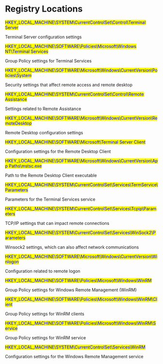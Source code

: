 # Registry Locations

<mark style="color:blue;">HKEY\_LOCAL\_MACHINE\SYSTEM\CurrentControlSet\Control\Terminal Server</mark>

Terminal Server configuration settings

<mark style="color:blue;">HKEY\_LOCAL\_MACHINE\SOFTWARE\Policies\Microsoft\Windows NT\Terminal Services</mark>

Group Policy settings for Terminal Services

<mark style="color:blue;">HKEY\_LOCAL\_MACHINE\SOFTWARE\Microsoft\Windows\CurrentVersion\Policies\System</mark>

Security settings that affect remote access and remote desktop

<mark style="color:blue;">HKEY\_LOCAL\_MACHINE\SYSTEM\CurrentControlSet\Control\Remote Assistance</mark>

Settings related to Remote Assistance

<mark style="color:blue;">HKEY\_LOCAL\_MACHINE\SOFTWARE\Microsoft\Windows\CurrentVersion\RemoteDesktop</mark>

Remote Desktop configuration settings

<mark style="color:blue;">HKEY\_LOCAL\_MACHINE\SOFTWARE\Microsoft\Terminal Server Client</mark>

Configuration settings for the Remote Desktop Client

<mark style="color:blue;">HKEY\_LOCAL\_MACHINE\SOFTWARE\Microsoft\Windows\CurrentVersion\App Paths\mstsc.exe</mark>

Path to the Remote Desktop Client executable

<mark style="color:blue;">HKEY\_LOCAL\_MACHINE\SYSTEM\CurrentControlSet\Services\TermService\Parameters</mark>

Parameters for the Terminal Services service

<mark style="color:blue;">HKEY\_LOCAL\_MACHINE\SYSTEM\CurrentControlSet\Services\Tcpip\Parameters</mark>

TCP/IP settings that can impact remote connections

<mark style="color:blue;">HKEY\_LOCAL\_MACHINE\SYSTEM\CurrentControlSet\Services\WinSock2\Parameters</mark>

Winsock2 settings, which can also affect network communications

<mark style="color:blue;">HKEY\_LOCAL\_MACHINE\SOFTWARE\Microsoft\Windows\CurrentVersion\Winlogon</mark>

Configuration related to remote logon

<mark style="color:blue;">HKEY\_LOCAL\_MACHINE\SOFTWARE\Policies\Microsoft\Windows\WinRM</mark>

Group Policy settings for Windows Remote Management (WinRM)

<mark style="color:blue;">HKEY\_LOCAL\_MACHINE\SOFTWARE\Policies\Microsoft\Windows\WinRM\Client</mark>

Group Policy settings for WinRM clients

<mark style="color:blue;">HKEY\_LOCAL\_MACHINE\SOFTWARE\Policies\Microsoft\Windows\WinRM\Service</mark>

Group Policy settings for WinRM service

<mark style="color:blue;">HKEY\_LOCAL\_MACHINE\SYSTEM\CurrentControlSet\Services\WinRM</mark>

Configuration settings for the Windows Remote Management service
